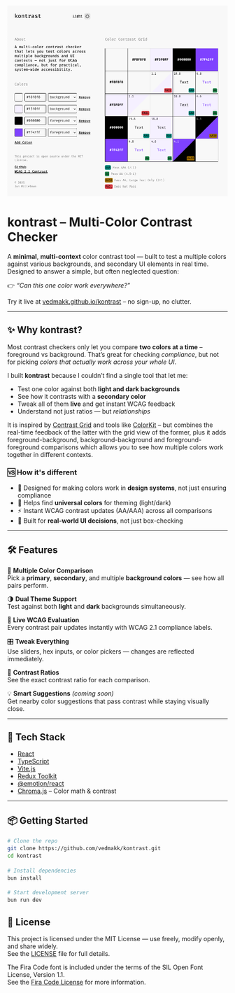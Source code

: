 ![kontrast – Screenshot](./assets/screenshot.png)

# kontrast – Multi-Color Contrast Checker

A **minimal**, **multi-context** color contrast tool — built to test a multiple colors against various backgrounds, and secondary UI elements in real time. Designed to answer a simple, but often neglected question:

👉 _“Can this one color work everywhere?”_

Try it live at [vedmakk.github.io/kontrast](https://vedmakk.github.io/kontrast) – no sign-up, no clutter.

---

## ✨ Why kontrast?

Most contrast checkers only let you compare **two colors at a time** – foreground vs background. That’s great for checking _compliance_, but not for picking _colors that actually work across your whole UI_.

I built **kontrast** because I couldn’t find a single tool that let me:

- Test one color against both **light and dark backgrounds**
- See how it contrasts with a **secondary color**
- Tweak all of them **live** and get instant WCAG feedback
- Understand not just ratios — but _relationships_

It is inspired by [Contrast Grid](https://contrast-grid.eightshapes.com) and tools like [ColorKit](https://colorkit.co/contrast-checker) – but combines the real-time feedback of the latter with the grid view of the former, plus it adds foreground-background, background-background and foreground-foreground comparisons which allows you to see how multiple colors work together in different contexts.

### 🆚 How it's different

- 🧠 Designed for making colors work in **design systems**, not just ensuring compliance
- 🎯 Helps find **universal colors** for theming (light/dark)
- ⚡ Instant WCAG contrast updates (AA/AAA) across all comparisons
- 🧪 Built for **real-world UI decisions**, not just box-checking

---

## 🛠️ Features

🎨 **Multiple Color Comparison**  
Pick a **primary**, **secondary**, and multiple **background colors** — see how all pairs perform.

🌗 **Dual Theme Support**  
Test against both **light** and **dark** backgrounds simultaneously.

📏 **Live WCAG Evaluation**  
Every contrast pair updates instantly with WCAG 2.1 compliance labels.

🎛️ **Tweak Everything**  
Use sliders, hex inputs, or color pickers — changes are reflected immediately.

🔢 **Contrast Ratios**  
See the exact contrast ratio for each comparison.

💡 **Smart Suggestions** _(coming soon)_  
Get nearby color suggestions that pass contrast while staying visually close.

---

## 🧰 Tech Stack

- [React](https://reactjs.org/)
- [TypeScript](https://www.typescriptlang.org/)
- [Vite.js](https://vitejs.dev/)
- [Redux Toolkit](https://redux-toolkit.js.org/)
- [@emotion/react](https://emotion.sh/docs/introduction)
- [Chroma.js](https://gka.github.io/chroma.js/) – Color math & contrast

---

## 📦 Getting Started

```bash
# Clone the repo
git clone https://github.com/vedmakk/kontrast.git
cd kontrast

# Install dependencies
bun install

# Start development server
bun run dev
```

## 📜 License

This project is licensed under the MIT License — use freely, modify openly, and share widely.  
See the [LICENSE](LICENSE.md) file for full details.

The Fira Code font is included under the terms of the SIL Open Font License, Version 1.1.  
See the [Fira Code License](src/theme/fonts/woff2/LICENSE) for more information.
